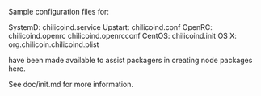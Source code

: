 Sample configuration files for:

SystemD: chilicoind.service
Upstart: chilicoind.conf
OpenRC:  chilicoind.openrc
         chilicoind.openrcconf
CentOS:  chilicoind.init
OS X:    org.chilicoin.chilicoind.plist

have been made available to assist packagers in creating node packages here.

See doc/init.md for more information.
